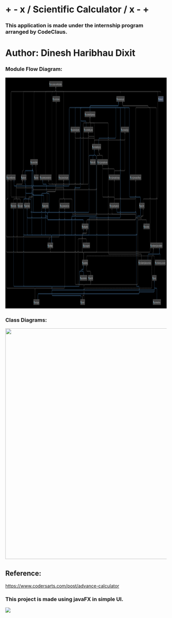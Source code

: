 # + - x / Scientific Calculator / x - +
### This application is made under the internship  program arranged by CodeClaus.

# Author: Dinesh Haribhau Dixit

### Module Flow Diagram:
<img height="720" src="\src\main\resources\moduleFlow.png" width="1280"/><br>

### Class Diagrams: 
<img height="720" src="ScientificCalculator\src\main\resources\ScientificCalculator.png" width="1280"/><br>


## Reference:
https://www.codersarts.com/post/advance-calculator                                                         



### This project is made using javaFX in simple UI.
<img src="C:\Users\dixit\IdeaProjects\ScientificCalculator\src\main\resources\scientificCalculatorSS.png"/>



